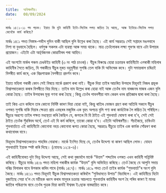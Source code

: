 ```yaml
---
title:  অবিস্মৰণীয়।
date:   08/09/2024
---
```


`মাৰ্কঃ ১৪:১-১১ পদ পড়ক। ইয়াত কি দুটা কাহিনী ইটো-সিটোৰ লগত জড়িত হৈ আছে, আৰু ইটোৱে-সিটোৰ লগত কেনেকৈ কাৰ্য কৰিছে?`

মাৰ্কঃ ১৪:১ পদত নিস্তাৰ-পর্বলৈ দুদিন বাকী আছিল বুলি উল্লেখ কৰা হৈছে। এই কাৰ্য সম্ভৱতঃ সেই সপ্তাহৰ মঙলবাৰে নিশা বা বুধবাৰে হৈছিল। ধৰ্মগুৰু সকলৰ এটা ব্যৱস্থা আৰু সময় থাকে। মাত্ৰ তেওঁলোকৰ লক্ষ্য পূৰণৰ বাবে এটা উপায়ৰ প্ৰয়োজন। এইটো এটা আ(ৰ্যজনক কোৱাৰ্টাৰৰ পৰা আহিব।

এই অংশটো মাৰ্কৰ পঞ্চম চেণ্ডউইচ কাহিনী (৩ নং পাঠ চাওক)। যীচুৰ বিৰুদ্ধে হোৱা চক্ৰান্তৰ কাহিনীটো এগৰাকী মহিলাৰ কাহিনীৰ সৈতে জড়িত, যি গৰাকীয়ে যীচুৰ মূৰত বহুমূলীয়া সুগন্ধি তেল বাকি দি অভিষেক কৰে। দুটা সমান্তৰাল চৰিত্ৰই বিপৰীত কাৰ্য কৰে, এক বিদ্ৰূপাত্মক বৈপৰীত্য প্ৰদৰ্শন কৰে।

ইয়াত মহিলা গৰাকী কোন সেই বিষয়ে মাৰ্কে প্ৰকাশ কৰা নাই। যীচুক দিয়া তাইৰ আচৰিত উপহাৰ যিহূদাই নিজৰ প্ৰভূক বিশ্বাসঘাতকতা কৰাৰ বিপৰীতে থিয় দিছে। তাইৰ নাম উল্লেখ কৰা হোৱা নাই আৰু তেওঁৰ নাম বাৰজনৰ মাজৰ এজন বুলি কোৱা হৈছে। তাইৰ উপহাৰৰ মূল্য গণনা কৰা হৈছে ; কিন্তু তেওঁৰ পাবলগীয়া দাম কেৱল ধনৰ প্ৰতিজ্ঞাৰ দ্বাৰা কৰা হৈছে।

তাই কিয় এনে কৰিলে তাৰ কোনো নিৰ্দিষ্ট কাৰণ দিয়া হোৱা নাই, কিন্তু ৰাতিৰ ভোজন গ্ৰহণ কৰা অতিথি সকলে যীচুৰ ওপৰত সুগন্ধি বাকি দিয়াৰ ক্ষেত্ৰত প্ৰায় এবছৰৰ মজুৰিৰ এক বৃহৎ অপচয় বুলি গণ্য কৰা কাৰ্যটোক লৈ স্তম্ভিত হৈ পৰিছিল। যীচুৱে অৱশ্যে তাইৰ পক্ষত মধ্যস্থতা কৰি কৈছিল যে, জগতৰ যি যি ঠাইত এই শুভবাৰ্ত্তা ঘোষণা কৰা হ’ব, সেই সেই ঠাইত তেওঁক সুঁৱৰিবৰ অৰ্থে, তেওঁ এই যি কৰ্ম কৰিলে, তাকো কোৱা হ’ব। এইটো অবিস্মৰণীয়। সঁচাকৈয়ে, চাৰিওটা শুভবাৰ্ত্তাতে এই কাহিনীটো কোনোবা নহয় কোনোবা ৰূপত কোৱা হৈছে, সম্ভৱতঃ যীচুৱে তাইৰ এক কাৰ্যক সোঁৱৰণ কৰা কথাবোৰৰ বাবে।

যিহূদাৰ বিশ্বাসঘাতকতাও পাহৰিব নোৱাৰা। মাৰ্কে ইংগিত দিছে যে, তেওঁৰ উদ্দেশ্য বা কাৰণ আছিল লোভ। যোহন শুভবাৰ্ত্তাই ইয়াক স্পষ্ট কৰি দিছে। (যোহনঃ ১২:৪-৬)।

এই কাহিনীবোৰত দুটা ভিন্ন উদ্দেশ্য আছে, সেই কথা বুজাবলৈ মাৰ্কে “উত্তম” শব্দটোৰ ওপৰত এখন কাহিনী সন্নিবিষ্ট কৰিছে। যীচুৱে মাৰ্কঃ ১৪:৬ পদত মহিলা গৰাকীৰ কাৰ্যক “উত্তম” বুলি অভিহিত কৰিছে। তেওঁ কৈছে যে আপুনি সদায় দৰিদ্ৰ বিলাকৰ বাবে উপকাৰ কৰিব পাৰে (মাৰ্কঃ ১৪:৭)। মাৰ্কঃ ১৪:৯ পদত তেওঁ তাইৰ কাৰ্যক “শুভবাৰ্ত্তা”ৰ অংশ বুলি কৈছে। মাৰ্কঃ ১৪:১১ পদত যিহূদাই যীচুক বিশ্বাসঘাতকতা কৰিবলৈ “সুবিধামতে উপায়” বিচাৰিলে। এই কাহিনীয়ে যিটো বুজাইছে সেয়া হ’ল যে মচীহক ধ্বংস কৰাৰ মানুহৰ চক্ৰান্ত আচলতে শুভবাৰ্ত্তাৰ কাহিনীৰ অংশ হৈ পৰিব কাৰণ ই মানৱ জাতিৰ পৰিত্ৰাণৰ বাবে তেওঁৰ পুত্ৰক দিয়া কাৰ্যই ঈশ্বৰৰ ই২ছাক বাস্তৱায়িত কৰে।